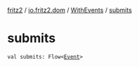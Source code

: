 [fritz2](../../index.md) / [io.fritz2.dom](../index.md) / [WithEvents](index.md) / [submits](./submits.md)

# submits

`val submits: Flow<`[`Event`](https://kotlinlang.org/api/latest/jvm/stdlib/org.w3c.dom.events/-event/index.html)`>`